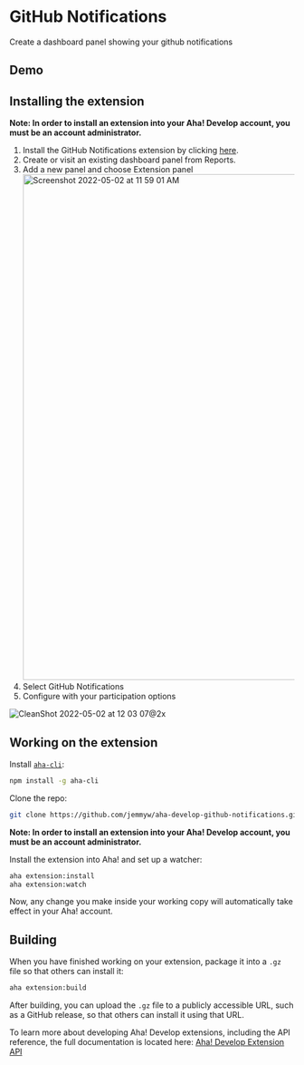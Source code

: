 # GitHub Notifications

Create a dashboard panel showing your github notifications

## Demo

## Installing the extension

**Note: In order to install an extension into your Aha! Develop account, you must be an account administrator.**

1. Install the GitHub Notifications extension by clicking [here](https://secure.aha.io/settings/account/extensions/install?url=https://github.com/jemmyw/aha-develop-github-notifications/releases/download/1.1.0/kealabs.github-notifications-v1.1.1.gz).
2. Create or visit an existing dashboard panel from Reports.
3. Add a new panel and choose Extension panel <img width="892" alt="Screenshot 2022-05-02 at 11 59 01 AM" src="https://user-images.githubusercontent.com/8016/166170006-5b4a7aac-89b2-40d6-b328-8ef9465cf9ea.png">
4. Select GitHub Notifications
5. Configure with your participation options

![CleanShot 2022-05-02 at 12 03 07@2x](https://user-images.githubusercontent.com/8016/166170251-fd8a2ba1-a4a9-40d0-bd2b-38b18648a932.png)


## Working on the extension

Install [`aha-cli`](https://github.com/aha-app/aha-cli):

```sh
npm install -g aha-cli
```

Clone the repo:

```sh
git clone https://github.com/jemmyw/aha-develop-github-notifications.git
```

**Note: In order to install an extension into your Aha! Develop account, you must be an account administrator.**

Install the extension into Aha! and set up a watcher:

```sh
aha extension:install
aha extension:watch
```

Now, any change you make inside your working copy will automatically take effect in your Aha! account.

## Building

When you have finished working on your extension, package it into a `.gz` file so that others can install it:

```sh
aha extension:build
```

After building, you can upload the `.gz` file to a publicly accessible URL, such as a GitHub release, so that others can install it using that URL.

To learn more about developing Aha! Develop extensions, including the API reference, the full documentation is located here: [Aha! Develop Extension API](https://www.aha.io/support/develop/extensions)
